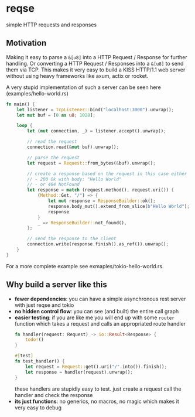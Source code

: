 # reqse
simple HTTP requests and responses

## Motivation
Making it easy to parse a `&[u8]` into a HTTP Request / Response for further
handling. Or converting a HTTP Request / Responses into a `&[u8]` to send them
via TCP. This makes it very easy to build a KISS HTTP/1.1 web server without
using heavy frameworks like axum, actix or rocket. 

A very stupid implementation of such a server can be seen here
(examples/hello-world.rs)
```rust
fn main() {
    let listener = TcpListener::bind("localhost:3000").unwrap();
    let mut buf = [0 as u8; 1028];

    loop {
        let (mut connection, _) = listener.accept().unwrap();

        // read the request
        connection.read(&mut buf).unwrap();

        // parse the request
        let request = Request::from_bytes(&buf).unwrap();

        // create a response based on the request in this case either
        // - 200 Ok with body: "Hello World"
        // - or 404 NotFound
        let response = match (request.method(), request.uri()) {
            (Method::Get, "/") => {
                let mut response = ResponseBuilder::ok();
                response.body_mut().extend_from_slice(b"Hello World");
                response
            }
            _ => ResponseBuilder::not_found(),
        };

        // send the response to the client
        connection.write(response.finish().as_ref()).unwrap();
    }
}
```
For a more complete example see exmaples/tokio-hello-world.rs.

## Why build a server like this
- **fewer dependencies**: you can have a simple asynchronous rest server with
  just reqse and tokio
- **no hidden control flow**: you can see (and built) the entire call graph
- **easier testing**: if you are like me you will end up with some `router`
  function which takes a request and calls an appropriated route handler
  ```rust
  fn handler(request: Request) -> io::Result<Response> {
      todo!()
  }

  #[test]
  fn test_handler() {
      let request = Request::get().uri("/".into()).finish();
      let response = handler(request).unwrap();
  }
  ```
  these handlers are stupidly easy to test. just create a request call the
  handler and check the response
- **its just functions**: no generics, no macros, no magic which makes it very
  easy to debug

